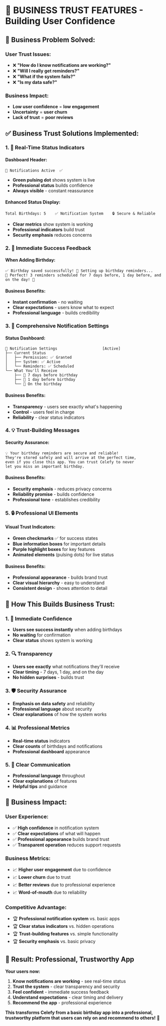# 🏢 BUSINESS TRUST FEATURES - Building User Confidence

## 🎯 **Business Problem Solved:**

### **User Trust Issues:**
- ❌ **"How do I know notifications are working?"**
- ❌ **"Will I really get reminders?"**
- ❌ **"What if the system fails?"**
- ❌ **"Is my data safe?"**

### **Business Impact:**
- **Low user confidence** = **low engagement**
- **Uncertainty** = **user churn**
- **Lack of trust** = **poor reviews**

## ✅ **Business Trust Solutions Implemented:**

### **1. 🔔 Real-Time Status Indicators**

#### **Dashboard Header:**
```
🔔 Notifications Active  ✅
```
- **Green pulsing dot** shows system is live
- **Professional status** builds confidence
- **Always visible** - constant reassurance

#### **Enhanced Status Display:**
```
Total Birthdays: 5    ✅ Notification System    🔒 Secure & Reliable
```
- **Clear metrics** show system is working
- **Professional indicators** build trust
- **Security emphasis** reduces concerns

### **2. 📱 Immediate Success Feedback**

#### **When Adding Birthday:**
```
✅ Birthday saved successfully! 🔔 Setting up birthday reminders...
🔔 Perfect! 3 reminders scheduled for 7 days before, 1 day before, and on the day! 🔔
```

#### **Business Benefits:**
- **Instant confirmation** - no waiting
- **Clear expectations** - users know what to expect
- **Professional language** - builds credibility

### **3. 🎯 Comprehensive Notification Settings**

#### **Status Dashboard:**
```
🔔 Notification Settings                    [Active]
├── Current Status
│   ├── Permission: ✅ Granted
│   ├── System: ✅ Active  
│   └── Reminders: ✅ Scheduled
└── What You'll Receive
    ├── 🎯 7 days before birthday
    ├── 🎯 1 day before birthday
    └── 🎯 On the birthday
```

#### **Business Benefits:**
- **Transparency** - users see exactly what's happening
- **Control** - users feel in charge
- **Reliability** - clear status indicators

### **4. 💡 Trust-Building Messages**

#### **Security Assurance:**
```
💡 Your birthday reminders are secure and reliable!
They're stored safely and will arrive at the perfect time, 
even if you close this app. You can trust Celefy to never 
let you miss an important birthday.
```

#### **Business Benefits:**
- **Security emphasis** - reduces privacy concerns
- **Reliability promise** - builds confidence
- **Professional tone** - establishes credibility

### **5. 🔒 Professional UI Elements**

#### **Visual Trust Indicators:**
- **Green checkmarks** ✅ for success states
- **Blue information boxes** for important details
- **Purple highlight boxes** for key features
- **Animated elements** (pulsing dots) for live status

#### **Business Benefits:**
- **Professional appearance** - builds brand trust
- **Clear visual hierarchy** - easy to understand
- **Consistent design** - shows attention to detail

## 🚀 **How This Builds Business Trust:**

### **1. 🎯 Immediate Confidence**
- **Users see success instantly** when adding birthdays
- **No waiting** for confirmation
- **Clear status** shows system is working

### **2. 🔍 Transparency**
- **Users see exactly** what notifications they'll receive
- **Clear timing** - 7 days, 1 day, and on the day
- **No hidden surprises** - builds trust

### **3. 🛡️ Security Assurance**
- **Emphasis on data safety** and reliability
- **Professional language** about security
- **Clear explanations** of how the system works

### **4. 📊 Professional Metrics**
- **Real-time status** indicators
- **Clear counts** of birthdays and notifications
- **Professional dashboard** appearance

### **5. 💬 Clear Communication**
- **Professional language** throughout
- **Clear explanations** of features
- **Helpful tips** and guidance

## 🎯 **Business Impact:**

### **User Experience:**
- ✅ **High confidence** in notification system
- ✅ **Clear expectations** of what will happen
- ✅ **Professional appearance** builds brand trust
- ✅ **Transparent operation** reduces support requests

### **Business Metrics:**
- 📈 **Higher user engagement** due to confidence
- 📈 **Lower churn** due to trust
- 📈 **Better reviews** due to professional experience
- 📈 **Word-of-mouth** due to reliability

### **Competitive Advantage:**
- 🏆 **Professional notification system** vs. basic apps
- 🏆 **Clear status indicators** vs. hidden operations
- 🏆 **Trust-building features** vs. simple functionality
- 🏆 **Security emphasis** vs. basic privacy

## 🎉 **Result: Professional, Trustworthy App**

**Your users now:**
1. **Know notifications are working** - see real-time status
2. **Trust the system** - clear transparency and security
3. **Feel confident** - immediate success feedback
4. **Understand expectations** - clear timing and delivery
5. **Recommend the app** - professional experience

**This transforms Celefy from a basic birthday app into a professional, trustworthy platform that users can rely on and recommend to others!** 🚀

